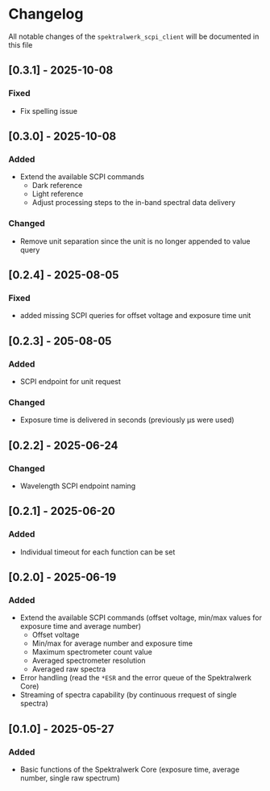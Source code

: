 # Changelog

All notable changes of the `spektralwerk_scpi_client` will be documented in this file

## [0.3.1] - 2025-10-08

### Fixed

- Fix spelling issue

## [0.3.0] - 2025-10-08

### Added

- Extend the available SCPI commands
  - Dark reference
  - Light reference
  - Adjust processing steps to the in-band spectral data delivery

### Changed

- Remove unit separation since the unit is no longer appended to value query


## [0.2.4] - 2025-08-05

### Fixed

- added missing SCPI queries for offset voltage and exposure time unit

## [0.2.3] - 205-08-05

### Added

- SCPI endpoint for unit request

### Changed

- Exposure time is delivered in seconds (previously µs were used)

## [0.2.2] - 2025-06-24

### Changed

- Wavelength SCPI endpoint naming

## [0.2.1] - 2025-06-20

### Added

- Individual timeout for each function can be set

## [0.2.0] - 2025-06-19

### Added

- Extend the available SCPI commands (offset voltage, min/max values for exposure time and average number)
  - Offset voltage
  - Min/max for average number and exposure time
  - Maximum spectrometer count value
  - Averaged spectrometer resolution
  - Averaged raw spectra
- Error handling (read the `*ESR` and the error queue of the Spektralwerk Core)
- Streaming of spectra capability (by continuous rrequest of single spectra)

## [0.1.0] - 2025-05-27

### Added

- Basic functions of the Spektralwerk Core (exposure time, average number, single raw spectrum)
